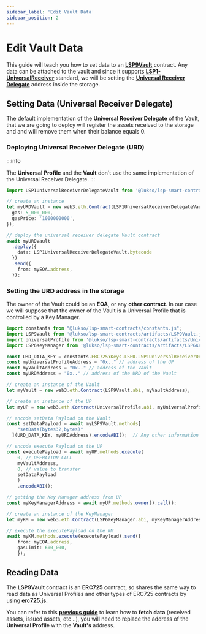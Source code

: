 ```yaml
---
sidebar_label: 'Edit Vault Data'
sidebar_position: 2
---
```


# Edit Vault Data

This guide will teach you how to set data to an **[LSP9Vault](../../standards/smart-contracts/lsp9-vault.md)** contract. Any data can be attached to the vault and since it supports **[LSP1-UniversalReceiver](../../standards/generic-standards/lsp1-universal-receiver.md)** standard, we will be setting the [**Universal Receiver Delegate**](../../standards/smart-contracts/lsp1-universal-receiver-delegate-vault.md) address inside the storage.

## Setting Data (Universal Receiver Delegate)

The default implementation of the **Universal Receiver Delegate** of the Vault, that we are going to deploy will register the assets received to the storage and and will remove them when their balance equals 0.

### Deploying Universal Receiver Delegate (URD)

:::info

The **Universal Profile** and the **Vault** don't use the same implementation of the Universal Receiver Delegate.
:::

```typescript title="Deploying the universal receiver delegate of the vault"
import LSP1UniversalReceiverDelegateVault from '@lukso/lsp-smart-contracts/artifacts/LSP1UniversalReceiverDelegateVault.json';

// create an instance
let myURDVault = new web3.eth.Contract(LSP1UniversalReceiverDelegateVault.abi, {
  gas: 5_000_000,
  gasPrice: '1000000000',
});

// deploy the universal receiver delegate Vault contract
await myURDVault
  .deploy({
    data: LSP1UniversalReceiverDelegateVault.bytecode
  })
  .send({
    from: myEOA.address,
  });
```

### Setting the URD address in the storage

The owner of the Vault could be an **EOA**, or any **other contract**. In our case we will suppose that the owner of the Vault is a Universal Profile that is controlled by a Key Manager.

```typescript title="Setting the URD address in the storage"
import constants from "@lukso/lsp-smart-contracts/constants.js";
import LSP9Vault from '@lukso/lsp-smart-contracts/artifacts/LSP9Vault.json';
import UniversalProfile from '@lukso/lsp-smart-contracts/artifacts/UniversalProfile.json';
import LSP6KeyManager from '@lukso/lsp-smart-contracts/artifacts/LSP6KeyManager.json';

const URD_DATA_KEY = constants.ERC725YKeys.LSP0.LSP1UniversalReceiverDelegate;
const myUniversalProfileAddress = "0x.." // address of the UP
const myVaultAddress = "0x.." // address of the Vault
const myURDAddress = "0x.." // address of the URD of the Vault 

// create an instance of the Vault
let myVault = new web3.eth.Contract(LSP9Vault.abi, myVaultAddress);

// create an instance of the UP
let myUP = new web3.eth.Contract(UniversalProfile.abi, myUniversalProfileAddress);

// encode setData Payload on the Vault
const setDataPayload = await myLSP9Vault.methods[
    "setData(bytes32,bytes)"
  ](URD_DATA_KEY, myURDAddress).encodeABI();  // Any other information can be stored here

// encode execute Payload on the UP
const executePayload = await myUP.methods.execute(
    0, // OPERATION CALL
    myVaultAddress,
    0, // value to transfer
    setDataPayload
    )
    .encodeABI();

// getting the Key Manager address from UP
const myKeyManagerAddress = await myUP.methods.owner().call();

// create an instance of the KeyManager
let myKM = new web3.eth.Contract(LSP6KeyManager.abi, myKeyManagerAddress);

// execute the executePayload on the KM
await myKM.methods.execute(executePayload).send({
    from: myEOA.address,
    gasLimit: 600_000,
    });
```

## Reading Data

The **LSP9Vault** contract is an **ERC725** contract, so shares the same way to read data as Universal Profiles and other types of ERC725 contracts by using **[erc725.js](../../tools/erc725js/getting-started.md)**.

You can refer to this **[previous guide](../universal-profile/read-profile-data.md)** to learn how to **fetch data** (received assets, issued assets, etc ..), you will need to replace the address of the **Universal Profile** with the **Vault's** address.
